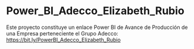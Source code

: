 # Power_BI_Adecco_Elizabeth_Rubio
Este proyecto constituye un enlace Power BI de Avance de Producción de una Empresa perteneciente el Grupo Adecco: https://bit.ly/PowerBI_Adecco_Elizabeth_Rubio 
